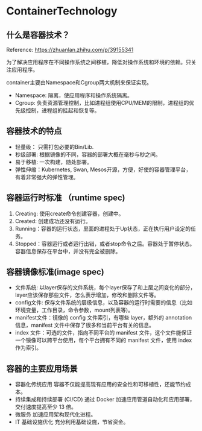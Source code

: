# ContainerTechnology

## 什么是容器技术？
Reference: https://zhuanlan.zhihu.com/p/39155341

为了解决应用程序在不同操作系统之间移植，降低对操作系统和环境的依赖。只关注应用程序。

container主要由Namespace和Cgroup两大机制来保证实现。

+ Namespace: 隔离，使应用程序和操作系统隔离。
+ Cgroup: 负责资源管理控制，比如进程组使用CPU/MEM的限制，进程组的优先级控制，进程组的挂起和恢复等。

## 容器技术的特点
+ 轻量级： 只需打包必要的Bin/Lib.
+ 秒级部署: 根据镜像的不同，容器的部署大概在毫秒与秒之间。
+ 易于移植: 一次构建，随处部署。
+ 弹性伸缩：Kubernetes, Swan, Mesos开源，方便，好使的容器管理平台，有着非常强大的弹性管理。

## 容器运行时标准 （runtime spec)
1. Creating: 使用create命令创建容器，创建中。
2. Created: 创建成功还没有运行。
3. Running：容器的运行状态，里面的进程处于Up状态，正在执行用户设定的任务。
4. Stopped：容器运行或者运行出错，或者stop命令之后。容器处于暂停状态。容器信息保存在平台中，并没有完全被删除。

## 容器镜像标准(image spec)
+ 文件系统: 以layer保存的文件系统，每个layer保存了和上层之间变化的部分，layer应该保存那些文件，怎么表示增加，修改和删除文件等。
+ config文件: 保存文件系统的层级信息，以及容器的运行时需要的信息（比如环境变量，工作目录，命令参数，mount列表等)。
+ manifest文件：镜像的 config 文件索引，有哪些 layer，额外的 annotation 信息，manifest 文件中保存了很多和当前平台有关的信息。
+ index 文件：可选的文件，指向不同平台的 manifest 文件，这个文件能保证一个镜像可以跨平台使用，每个平台拥有不同的 manifest 文件，使用 index 作为索引。

## 容器的主要应用场景
+ 容器化传统应用 容器不仅能提高现有应用的安全性和可移植性，还能节约成本。
+ 持续集成和持续部署 (CI/CD) 通过 Docker 加速应用管道自动化和应用部署，交付速度提高至少 13 倍。
+ 微服务 加速应用架构现代化进程。
+ IT 基础设施优化 充分利用基础设施，节省资金。
